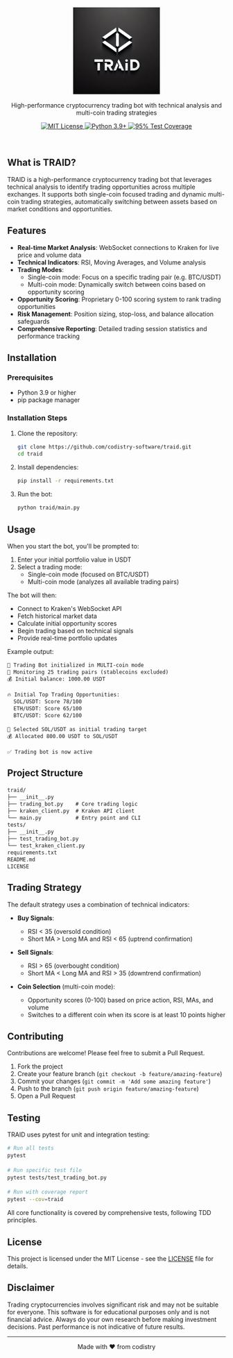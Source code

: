 <p align="center">
  <br />
  <a href="https://github.com/codistry-software/traid">
<img src="https://raw.githubusercontent.com/codistry-software/traid/main/docs/logo" width="200px" alt="TRAID Logo">  </a>
</p>

<p align="center">
  High-performance cryptocurrency trading bot with technical analysis and multi-coin trading strategies
</p>

<p align="center">
  <a title="MIT License" href="LICENSE">
    <img src="https://img.shields.io/badge/license-MIT-blue" alt="MIT License" />
  </a>
  <a title="Python Version" href="https://www.python.org/downloads/">
    <img src="https://img.shields.io/badge/python-3.9%2B-blue" alt="Python 3.9+" />
  </a>
  <a title="Test Coverage" href="https://github.com/yourusername/traid/actions">
    <img src="https://img.shields.io/badge/coverage-95%25-brightgreen" alt="95% Test Coverage" />
  </a>
  <br />
  <br />
  <br />
</p>

## What is TRAID?

TRAID is a high-performance cryptocurrency trading bot that leverages technical analysis to identify trading opportunities across multiple exchanges. It supports both single-coin focused trading and dynamic multi-coin trading strategies, automatically switching between assets based on market conditions and opportunities.

## Features

- **Real-time Market Analysis**: WebSocket connections to Kraken for live price and volume data
- **Technical Indicators**: RSI, Moving Averages, and Volume analysis
- **Trading Modes**:
  - Single-coin mode: Focus on a specific trading pair (e.g. BTC/USDT)
  - Multi-coin mode: Dynamically switch between coins based on opportunity scoring
- **Opportunity Scoring**: Proprietary 0-100 scoring system to rank trading opportunities
- **Risk Management**: Position sizing, stop-loss, and balance allocation safeguards
- **Comprehensive Reporting**: Detailed trading session statistics and performance tracking

## Installation

### Prerequisites

- Python 3.9 or higher
- pip package manager

### Installation Steps

1. Clone the repository:
   ```bash
   git clone https://github.com/codistry-software/traid.git
   cd traid
   ```

2. Install dependencies:
   ```bash
   pip install -r requirements.txt
   ```

3. Run the bot:
   ```bash
   python traid/main.py
   ```

## Usage

When you start the bot, you'll be prompted to:

1. Enter your initial portfolio value in USDT
2. Select a trading mode:
   - Single-coin mode (focused on BTC/USDT)
   - Multi-coin mode (analyzes all available trading pairs)

The bot will then:
- Connect to Kraken's WebSocket API
- Fetch historical market data
- Calculate initial opportunity scores
- Begin trading based on technical signals
- Provide real-time portfolio updates

Example output:
```
🚀 Trading Bot initialized in MULTI-coin mode
👀 Monitoring 25 trading pairs (stablecoins excluded)
💰 Initial balance: 1000.00 USDT

🔥 Initial Top Trading Opportunities:
  SOL/USDT: Score 78/100
  ETH/USDT: Score 65/100
  BTC/USDT: Score 62/100

🎯 Selected SOL/USDT as initial trading target
💰 Allocated 800.00 USDT to SOL/USDT

✅ Trading bot is now active
```

## Project Structure

```
traid/
├── __init__.py
├── trading_bot.py    # Core trading logic
├── kraken_client.py  # Kraken API client
└── main.py           # Entry point and CLI
tests/
├── __init__.py
├── test_trading_bot.py
└── test_kraken_client.py
requirements.txt
README.md
LICENSE
```

## Trading Strategy

The default strategy uses a combination of technical indicators:

- **Buy Signals**: 
  - RSI < 35 (oversold condition)
  - Short MA > Long MA and RSI < 65 (uptrend confirmation)

- **Sell Signals**:
  - RSI > 65 (overbought condition)
  - Short MA < Long MA and RSI > 35 (downtrend confirmation)

- **Coin Selection** (multi-coin mode):
  - Opportunity scores (0-100) based on price action, RSI, MAs, and volume
  - Switches to a different coin when its score is at least 10 points higher

## Contributing

Contributions are welcome! Please feel free to submit a Pull Request.

1. Fork the project
2. Create your feature branch (`git checkout -b feature/amazing-feature`)
3. Commit your changes (`git commit -m 'Add some amazing feature'`)
4. Push to the branch (`git push origin feature/amazing-feature`)
5. Open a Pull Request

## Testing

TRAID uses pytest for unit and integration testing:

```bash
# Run all tests
pytest

# Run specific test file
pytest tests/test_trading_bot.py

# Run with coverage report
pytest --cov=traid
```

All core functionality is covered by comprehensive tests, following TDD principles.

## License

This project is licensed under the MIT License - see the [LICENSE](LICENSE) file for details.


## Disclaimer

Trading cryptocurrencies involves significant risk and may not be suitable for everyone. This software is for educational purposes only and is not financial advice. Always do your own research before making investment decisions. Past performance is not indicative of future results.

---

<p align="center">
  Made with ❤️ from codistry
</p>
